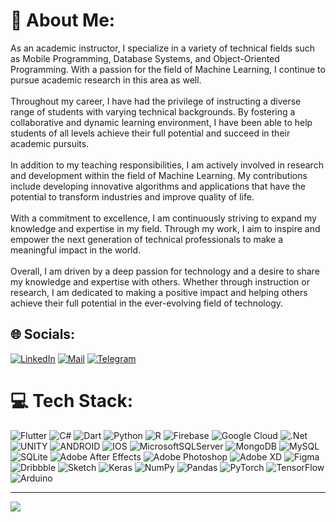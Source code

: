 # 💫 About Me:
As an academic instructor, I specialize in a variety of technical fields such as Mobile Programming, Database Systems, and Object-Oriented Programming. With a passion for the field of Machine Learning, I continue to pursue academic research in this area as well.<br>
<br>Throughout my career, I have had the privilege of instructing a diverse range of students with varying technical backgrounds. By fostering a collaborative and dynamic learning environment, I have been able to help students of all levels achieve their full potential and succeed in their academic pursuits.<br><br>In addition to my teaching responsibilities, I am actively involved in research and development within the field of Machine Learning. My contributions include developing innovative algorithms and applications that have the potential to transform industries and improve quality of life.<br><br>With a commitment to excellence, I am continuously striving to expand my knowledge and expertise in my field. Through my work, I aim to inspire and empower the next generation of technical professionals to make a meaningful impact in the world.<br><br>Overall, I am driven by a deep passion for technology and a desire to share my knowledge and expertise with others. Whether through instruction or research, I am dedicated to making a positive impact and helping others achieve their full potential in the ever-evolving field of technology.

## 🌐 Socials:
[![LinkedIn](https://img.shields.io/badge/LinkedIn-0077B5?style=for-the-badge&logo=linkedin&logoColor=white)](https://linkedin.com/in/suleyman-ezdemir) 
[![Mail](https://img.shields.io/badge/Gmail-D14836?style=for-the-badge&logo=gmail&logoColor=white)](mailto:suleyman.ezdemir@giresun.edu.tr?Subject=Merhaba%21&Body=Merhaba%2C%0AGithub%20%FCzerinden%20ula%u015F%u0131yorum.%0A%0ABen%20__) 
[![Telegram](https://img.shields.io/badge/Telegram-2CA5E0?style=for-the-badge&logo=telegram&logoColor=white)](https://telegram.me/slymn_ezd) 

# 💻 Tech Stack:
![Flutter](https://img.shields.io/badge/Flutter-%2302569B.svg?style=flat&logo=Flutter&logoColor=white) ![C#](https://img.shields.io/badge/c%23-%23239120.svg?style=flat&logo=c-sharp&logoColor=white) ![Dart](https://img.shields.io/badge/dart-%230175C2.svg?style=flat&logo=dart&logoColor=white) ![Python](https://img.shields.io/badge/python-3670A0?style=flat&logo=python&logoColor=ffdd54) ![R](https://img.shields.io/badge/r-%23276DC3.svg?style=flat&logo=r&logoColor=white) ![Firebase](https://img.shields.io/badge/firebase-%23039BE5.svg?style=flat&logo=firebase) ![Google Cloud](https://img.shields.io/badge/Google%20Cloud-%234285F4.svg?style=flat&logo=google-cloud&logoColor=white) ![.Net](https://img.shields.io/badge/.NET-5C2D91?style=flat&logo=.net&logoColor=white) ![UNITY](https://img.shields.io/badge/Unity-%2320232a.svg?style=flat&logo=unity&logoColor=white) ![ANDROID](https://img.shields.io/badge/android-%2320232a.svg?style=flat&logo=android&logoColor=%a4c639) ![IOS](https://img.shields.io/badge/IOS-%2320232a.svg?style=flat&logo=apple&logoColor=white) ![MicrosoftSQLServer](https://img.shields.io/badge/Microsoft%20SQL%20Sever-CC2927?style=flat&logo=microsoft%20sql%20server&logoColor=white) ![MongoDB](https://img.shields.io/badge/MongoDB-%234ea94b.svg?style=flat&logo=mongodb&logoColor=white) ![MySQL](https://img.shields.io/badge/mysql-%2300f.svg?style=flat&logo=mysql&logoColor=white) ![SQLite](https://img.shields.io/badge/sqlite-%2307405e.svg?style=flat&logo=sqlite&logoColor=white) ![Adobe After Effects](https://img.shields.io/badge/Adobe%20After%20Effects-9999FF.svg?style=flat&logo=Adobe%20After%20Effects&logoColor=white) ![Adobe Photoshop](https://img.shields.io/badge/adobephotoshop-%2331A8FF.svg?style=flat&logo=adobephotoshop&logoColor=white) ![Adobe XD](https://img.shields.io/badge/Adobe%20XD-470137?style=flat&logo=Adobe%20XD&logoColor=#FF61F6) 	![Figma](https://img.shields.io/badge/figma-%23F24E1E.svg?style=flat&logo=figma&logoColor=white) ![Dribbble](https://img.shields.io/badge/Dribbble-EA4C89?style=flat&logo=dribbble&logoColor=white) ![Sketch](https://img.shields.io/badge/Sketch-FFB387?style=flat&logo=sketch&logoColor=black) ![Keras](https://img.shields.io/badge/Keras-%23D00000.svg?style=flat&logo=Keras&logoColor=white) ![NumPy](https://img.shields.io/badge/numpy-%23013243.svg?style=flat&logo=numpy&logoColor=white) ![Pandas](https://img.shields.io/badge/pandas-%23150458.svg?style=flat&logo=pandas&logoColor=white) ![PyTorch](https://img.shields.io/badge/PyTorch-%23EE4C2C.svg?style=flat&logo=PyTorch&logoColor=white) ![TensorFlow](https://img.shields.io/badge/TensorFlow-%23FF6F00.svg?style=flat&logo=TensorFlow&logoColor=white) ![Arduino](https://img.shields.io/badge/-Arduino-00979D?style=flat&logo=Arduino&logoColor=white)


---
[![](https://visitcount.itsvg.in/api?id=ezfesoft&icon=5&color=0)](https://visitcount.itsvg.in)
